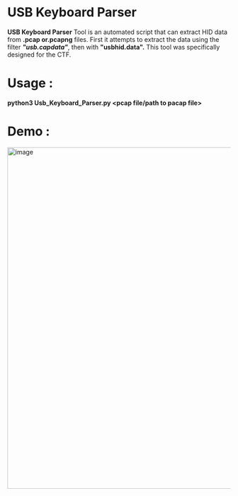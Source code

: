 # USB Keyboard Parser

**USB Keyboard Parser** Tool is an automated script that can extract HID data from **.pcap or.pcapng** files. First it attempts to extract the data using the filter **_"usb.capdata"_**, then with **"usbhid.data".** This tool was specifically designed for the CTF.

# Usage :

**python3 Usb_Keyboard_Parser.py <pcap file/path to pacap file>**


# Demo :
<img width="771" alt="image" src="https://user-images.githubusercontent.com/89577007/185473802-19d83c0a-74e7-4b36-9a3f-240511ecbd9b.png">
